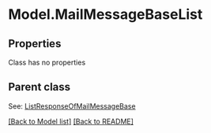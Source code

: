 # Model.MailMessageBaseList
## Properties
Class has no properties

## Parent class

See: [ListResponseOfMailMessageBase](ListResponseOfMailMessageBase.md)

[[Back to Model list]](Models.doc) [[Back to README]](README.md)



